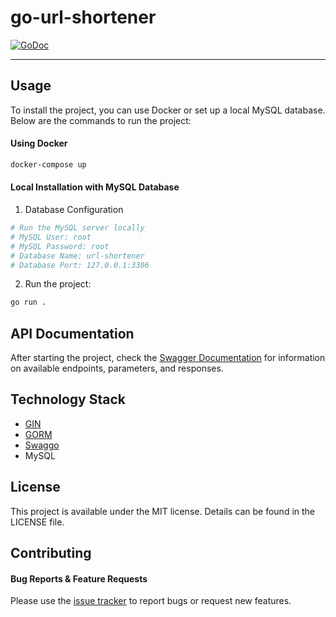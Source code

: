 # go-url-shortener
[![GoDoc](https://img.shields.io/badge/Go-00ADD8?style=for-the-badge&logo=go&logoColor=white)](https://go.dev/)

---

## Usage

To install the project, you can use Docker or set up a local MySQL database. Below are the commands to run the project:

#### Using Docker

```bash
docker-compose up
```

#### Local Installation with MySQL Database
1. Database Configuration
```bash
# Run the MySQL server locally
# MySQL User: root
# MySQL Password: root
# Database Name: url-shortener
# Database Port: 127.0.0.1:3306
```

2. Run the project:
```bash
go run .
```

## API Documentation

After starting the project, check the [Swagger Documentation](http://localhost:8080/swagger/index.html) for information on available endpoints, parameters, and responses.

## Technology Stack

- [GIN](https://gin-gonic.com/)
- [GORM](https://gorm.io/)
- [Swaggo](https://github.com/swaggo/swag)
- MySQL

## License

This project is available under the MIT license. Details can be found in the LICENSE file.

## Contributing

#### Bug Reports & Feature Requests

Please use the [issue tracker](https://github.com/bstembalski/go-url-shortener/issues) to report bugs or request new features.